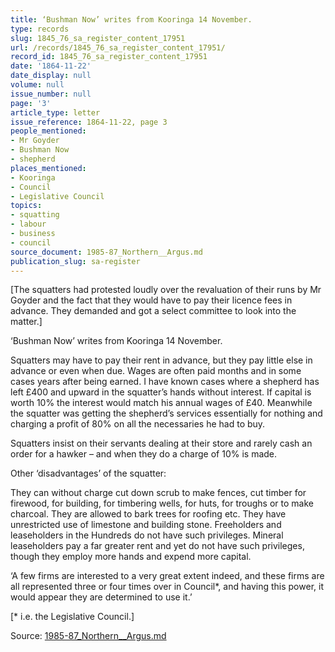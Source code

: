 ```yaml
---
title: ‘Bushman Now’ writes from Kooringa 14 November.
type: records
slug: 1845_76_sa_register_content_17951
url: /records/1845_76_sa_register_content_17951/
record_id: 1845_76_sa_register_content_17951
date: '1864-11-22'
date_display: null
volume: null
issue_number: null
page: '3'
article_type: letter
issue_reference: 1864-11-22, page 3
people_mentioned:
- Mr Goyder
- Bushman Now
- shepherd
places_mentioned:
- Kooringa
- Council
- Legislative Council
topics:
- squatting
- labour
- business
- council
source_document: 1985-87_Northern__Argus.md
publication_slug: sa-register
---
```


[The squatters had protested loudly over the revaluation of their runs by Mr Goyder and the fact that they would have to pay their licence fees in advance.  They demanded and got a select committee to look into the matter.]

‘Bushman Now’ writes from Kooringa 14 November.

Squatters may have to pay their rent in advance, but they pay little else in advance or even when due.  Wages are often paid months and in some cases years after being earned.  I have known cases where a shepherd has left £400 and upward in the squatter’s hands without interest.  If capital is worth 10% the interest would match his annual wages of £40.  Meanwhile the squatter was getting the shepherd’s services essentially for nothing and charging a profit of 80% on all the necessaries he had to buy.

Squatters insist on their servants dealing at their store and rarely cash an order for a hawker – and when they do a charge of 10% is made.

Other ‘disadvantages’ of the squatter:

They can without charge cut down scrub to make fences, cut timber for firewood, for building, for timbering wells, for huts, for troughs or to make charcoal.  They are allowed to bark trees for roofing etc.  They have unrestricted use of limestone and building stone.  Freeholders and leaseholders in the Hundreds do not have such privileges.  Mineral leaseholders pay a far greater rent and yet do not have such privileges, though they employ more hands and expend more capital.

‘A few firms are interested to a very great extent indeed, and these firms are all represented three or four times over in Council*, and having this power, it would appear they are determined to use it.’

[* i.e. the Legislative Council.]

Source: [1985-87_Northern__Argus.md](/downloads/markdown/1985-87_Northern__Argus.md)
